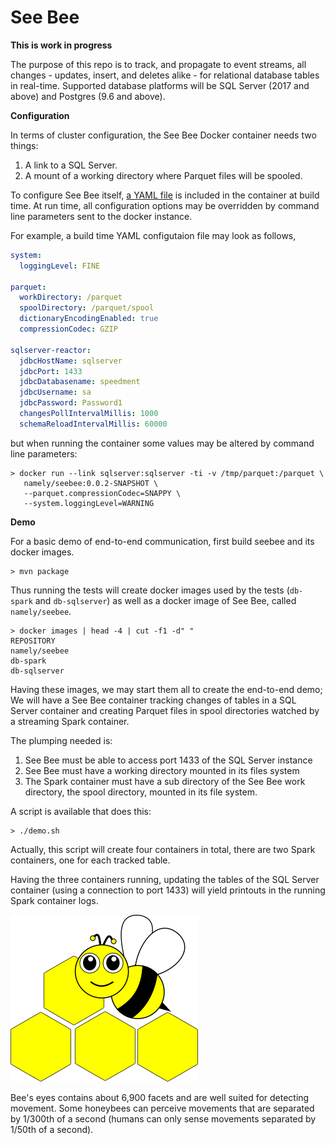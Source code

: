 # See Bee


**This is work in progress**

The purpose of this repo is to track, and propagate to event streams,
all changes - updates, insert, and deletes alike - for relational 
database tables in real-time. Supported database platforms will be 
SQL Server (2017 and above) and Postgres (9.6 and above).

**Configuration**

In terms of cluster configuration, the See Bee Docker container needs two things:

1. A link to a SQL Server.
2. A mount of a working directory where Parquet files will be spooled.

To configure See Bee itself, [a YAML file](applications/sql-server-parquet-application/default-config.yaml)
is included in the container at build 
time. At run time, all configuration options may be overridden by command line
parameters sent to the docker instance.

For example, a build time YAML configutaion file may look as follows,

```yaml
system:
  loggingLevel: FINE

parquet:
  workDirectory: /parquet
  spoolDirectory: /parquet/spool
  dictionaryEncodingEnabled: true
  compressionCodec: GZIP

sqlserver-reactor:
  jdbcHostName: sqlserver
  jdbcPort: 1433
  jdbcDatabasename: speedment
  jdbcUsername: sa
  jdbcPassword: Password1
  changesPollIntervalMillis: 1000
  schemaReloadIntervalMillis: 60000
```

but when running the container some values may be altered by command line 
parameters:

```commandline
> docker run --link sqlserver:sqlserver -ti -v /tmp/parquet:/parquet \
   namely/seebee:0.0.2-SNAPSHOT \
   --parquet.compressionCodec=SNAPPY \
   --system.loggingLevel=WARNING
```

**Demo**

For a basic demo of end-to-end communication, first build seebee and its
docker images.

```commandline
> mvn package
```

Thus running the tests will create docker images used by the tests 
(`db-spark` and `db-sqlserver`) as well as a docker image of See Bee, 
called `namely/seebee`. 

```commandline
> docker images | head -4 | cut -f1 -d" "
REPOSITORY
namely/seebee
db-spark
db-sqlserver

```

Having these images, we may start them all to create the end-to-end demo;
We will have a See Bee container tracking changes of tables in a SQL Server 
container and creating Parquet files in spool directories watched by a streaming
Spark container. 

The plumping needed is:

1. See Bee must be able to access port 1433 of the SQL Server instance
2. See Bee must have a working directory mounted in its files system
3. The Spark container must have a sub directory of the See Bee work directory, 
the spool directory, mounted in its file system.

A script is available that does this:

```commandline
> ./demo.sh
```

Actually, this script will create four containers in total, there are two Spark 
containers, one for each tracked table.

Having the three containers running, updating the tables of the SQL Server container
(using a connection to port 1433) will yield printouts in the running Spark container
logs.

![See Bee](logo/see-bee.png)

Bee's eyes contains about 6,900 facets and are well suited for detecting movement.
Some honeybees can perceive movements that are separated by 1/300th of a second
(humans can only sense movements separated by 1/50th of a second).